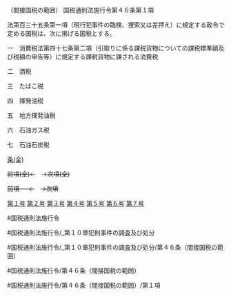 （間接国税の範囲）
国税通則法施行令第４６条第１項

法第百三十五条第一項（現行犯事件の臨検、捜索又は差押え）に規定する政令で定める国税は、次に掲げる国税とする。

一　消費税法第四十七条第二項（引取りに係る課税貨物についての課税標準額及び税額の申告等）に規定する課税貨物に課される消費税

二　酒税

三　たばこ税

四　揮発油税

五　地方揮発油税

六　石油ガス税

七　石油石炭税

[条(全)](国税通則法施行＿令＿第４６条_.md)

~~前項(全)←~~　~~→次項(全)~~

~~前項 　 ←~~　~~→次項~~

[第１号](国税通則法施行＿令＿第４６条第１項第１号.md)  [第２号](国税通則法施行＿令＿第４６条第１項第２号.md)  [第３号](国税通則法施行＿令＿第４６条第１項第３号.md)  [第４号](国税通則法施行＿令＿第４６条第１項第４号.md)  [第５号](国税通則法施行＿令＿第４６条第１項第５号.md)  [第６号](国税通則法施行＿令＿第４６条第１項第６号.md)  [第７号](国税通則法施行＿令＿第４６条第１項第７号.md)  

#国税通則法施行令

#国税通則法施行令/_第１０章犯則事件の調査及び処分

#国税通則法施行令/_第１０章犯則事件の調査及び処分/第４６条（間接国税の範囲）

#国税通則法施行令/第４６条（間接国税の範囲）

#国税通則法施行令/第４６条（間接国税の範囲）/第１項

